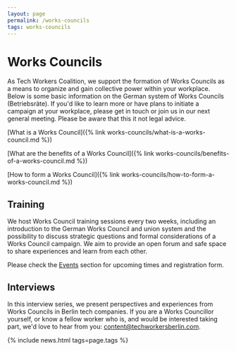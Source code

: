 ```yaml
---
layout: page
permalink: /works-councils
tags: works-councils
---
```

# Works Councils

As Tech Workers Coalition, we support the formation of Works Councils as a means to organize and gain collective power within your workplace. Below is some basic information on the German system of Works Councils (Betriebsräte). If you'd like to learn more or have plans to initiate a campaign at your workplace, please get in touch or join us in our next general meeting. Please be aware that this it not legal advice.

[What is a Works Council]({% link works-councils/what-is-a-works-council.md %})

[What are the benefits of a Works Council]({% link works-councils/benefits-of-a-works-council.md %})

[How to form a Works Council]({% link works-councils/how-to-form-a-works-council.md %})

## Training

We host Works Council training sessions every two weeks, including an introduction to the German Works Council and union system and the possibility to discuss strategic questions and formal considerations of a Works Council campaign. We aim to provide an open forum and safe space to share experiences and learn from each other.

Please check the [Events](/events) section for upcoming times and registration form.


## Interviews

In this interview series, we present perspectives and experiences from Works Councils in Berlin tech companies. If you are a Works Councillor yourself, or know a fellow worker who is, and would be interested taking part, we'd love to hear from you: [content@techworkersberlin.com](mailto:content@techworkersberlin.com).

{% include news.html tags=page.tags %}